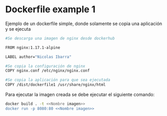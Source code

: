 # Dockerfile example 1

Ejemplo de un dockerfile simple, donde solamente se copia una aplicación y se ejecuta

```sh
#Se descarga una imagen de nginx desde dockerhub

FROM nginx:1.17.1-alpine 

LABEL author="Nicolas Ibarra"

#Se copia la configuración de nginx
COPY nginx.conf /etc/nginx/nginx.conf

#Se copia la aplicación para que sea ejecutada
COPY /dist/dockerfile1 /usr/share/nginx/html

```

Para ejecutar la imagen creada se debe ejecutar el siguiente comando:

```sh
docker build . -t <<Nombre imagen>>
docker run -p 8080:80 <<Nombre imagen>>
```